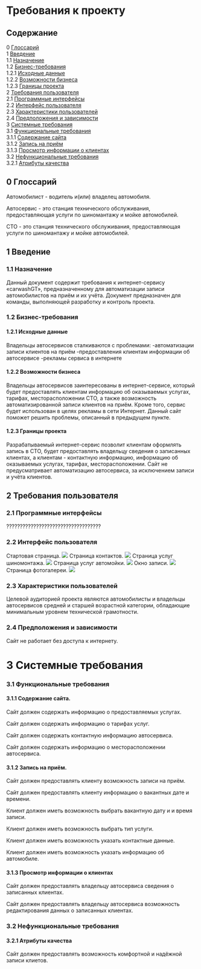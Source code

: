 # Требования к проекту
## Содержание

0 [Глоссарий](https://github.com/MurphyDM/carwashGT/blob/master/SRS.md#0-%D0%B3%D0%BB%D0%BE%D1%81%D1%81%D0%B0%D1%80%D0%B8%D0%B9)\
1 [Введение](https://github.com/MurphyDM/carwashGT/blob/master/SRS.md#1-%D0%B2%D0%B2%D0%B5%D0%B4%D0%B5%D0%BD%D0%B8%D0%B5)\
1.1 [Назначение](https://github.com/MurphyDM/carwashGT/blob/master/SRS.md#11-%D0%BD%D0%B0%D0%B7%D0%BD%D0%B0%D1%87%D0%B5%D0%BD%D0%B8%D0%B5)\
1.2 [Бизнес-требования](https://github.com/MurphyDM/carwashGT/blob/master/SRS.md#12-%D0%B1%D0%B8%D0%B7%D0%BD%D0%B5%D1%81-%D1%82%D1%80%D0%B5%D0%B1%D0%BE%D0%B2%D0%B0%D0%BD%D0%B8%D1%8F)\
1.2.1 [Исходные данные](https://github.com/MurphyDM/carwashGT/blob/master/SRS.md#121-%D0%B8%D1%81%D1%85%D0%BE%D0%B4%D0%BD%D1%8B%D0%B5-%D0%B4%D0%B0%D0%BD%D0%BD%D1%8B%D0%B5)\
1.2.2 [Возможности бизнеса](https://github.com/MurphyDM/carwashGT/blob/master/SRS.md#122-%D0%B2%D0%BE%D0%B7%D0%BC%D0%BE%D0%B6%D0%BD%D0%BE%D1%81%D1%82%D0%B8-%D0%B1%D0%B8%D0%B7%D0%BD%D0%B5%D1%81%D0%B0)\
1.2.3 [Границы проекта](https://github.com/MurphyDM/carwashGT/blob/master/SRS.md#123-%D0%B3%D1%80%D0%B0%D0%BD%D0%B8%D1%86%D1%8B-%D0%BF%D1%80%D0%BE%D0%B5%D0%BA%D1%82%D0%B0)\
2 [Требования пользователя](https://github.com/MurphyDM/carwashGT/blob/master/SRS.md#2-%D1%82%D1%80%D0%B5%D0%B1%D0%BE%D0%B2%D0%B0%D0%BD%D0%B8%D1%8F-%D0%BF%D0%BE%D0%BB%D1%8C%D0%B7%D0%BE%D0%B2%D0%B0%D1%82%D0%B5%D0%BB%D1%8F)\
2.1 [Программные интерфейсы](https://github.com/MurphyDM/carwashGT/blob/master/SRS.md#21-%D0%BF%D1%80%D0%BE%D0%B3%D1%80%D0%B0%D0%BC%D0%BC%D0%BD%D1%8B%D0%B5-%D0%B8%D0%BD%D1%82%D0%B5%D1%80%D1%84%D0%B5%D0%B9%D1%81%D1%8B)\
2.2 [Интерфейс пользователя](https://github.com/MurphyDM/carwashGT/blob/master/SRS.md#22-%D0%B8%D0%BD%D1%82%D0%B5%D1%80%D1%84%D0%B5%D0%B9%D1%81-%D0%BF%D0%BE%D0%BB%D1%8C%D0%B7%D0%BE%D0%B2%D0%B0%D1%82%D0%B5%D0%BB%D1%8F)\
2.3 [Характеристики пользователей](https://github.com/MurphyDM/carwashGT/blob/master/SRS.md#23-%D1%85%D0%B0%D1%80%D0%B0%D0%BA%D1%82%D0%B5%D1%80%D0%B8%D1%81%D1%82%D0%B8%D0%BA%D0%B8-%D0%BF%D0%BE%D0%BB%D1%8C%D0%B7%D0%BE%D0%B2%D0%B0%D1%82%D0%B5%D0%BB%D0%B5%D0%B9)\
2.4 [Предположения и зависимости](https://github.com/MurphyDM/carwashGT/blob/master/SRS.md#24-%D0%BF%D1%80%D0%B5%D0%B4%D0%BF%D0%BE%D0%BB%D0%BE%D0%B6%D0%B5%D0%BD%D0%B8%D1%8F-%D0%B8-%D0%B7%D0%B0%D0%B2%D0%B8%D1%81%D0%B8%D0%BC%D0%BE%D1%81%D1%82%D0%B8)\
3 [Системные требования](https://github.com/MurphyDM/carwashGT/blob/master/SRS.md#3-%D1%81%D0%B8%D1%81%D1%82%D0%B5%D0%BC%D0%BD%D1%8B%D0%B5-%D1%82%D1%80%D0%B5%D0%B1%D0%BE%D0%B2%D0%B0%D0%BD%D0%B8%D1%8F)\
3.1 [Функциональные требования](https://github.com/MurphyDM/carwashGT/blob/master/SRS.md#31-%D1%84%D1%83%D0%BD%D0%BA%D1%86%D0%B8%D0%BE%D0%BD%D0%B0%D0%BB%D1%8C%D0%BD%D1%8B%D0%B5-%D1%82%D1%80%D0%B5%D0%B1%D0%BE%D0%B2%D0%B0%D0%BD%D0%B8%D1%8F)\
3.1.1 [Содержание сайта](https://github.com/MurphyDM/carwashGT/blob/master/SRS.md#311%D1%81%D0%BE%D0%B4%D0%B5%D1%80%D0%B6%D0%B0%D0%BD%D0%B8%D0%B5-%D1%81%D0%B0%D0%B9%D1%82%D0%B0)\
3.1.2 [Запись на приём](https://github.com/MurphyDM/carwashGT/blob/master/SRS.md#312%D0%B7%D0%B0%D0%BF%D0%B8%D1%81%D1%8C-%D0%BD%D0%B0-%D0%BF%D1%80%D0%B8%D1%91%D0%BC)\
3.1.3 [Просмотр информации о клиентах](https://github.com/MurphyDM/carwashGT/blob/master/SRS.md#313%D0%BF%D1%80%D0%BE%D1%81%D0%BC%D0%BE%D1%82%D1%80-%D0%B8%D0%BD%D1%84%D0%BE%D1%80%D0%BC%D0%B0%D1%86%D0%B8%D0%B8-%D0%BE-%D0%BA%D0%BB%D0%B8%D0%B5%D0%BD%D1%82%D0%B0%D1%85)\
3.2 [Нефункциональные требования](https://github.com/MurphyDM/carwashGT/blob/master/SRS.md#32-%D0%BD%D0%B5%D1%84%D1%83%D0%BD%D0%BA%D1%86%D0%B8%D0%BE%D0%BD%D0%B0%D0%BB%D1%8C%D0%BD%D1%8B%D0%B5-%D1%82%D1%80%D0%B5%D0%B1%D0%BE%D0%B2%D0%B0%D0%BD%D0%B8%D1%8F)\
3.2.1 [Атрибуты качества](https://github.com/MurphyDM/carwashGT/blob/master/SRS.md#321-%D0%B0%D1%82%D1%80%D0%B8%D0%B1%D1%83%D1%82%D1%8B-%D0%BA%D0%B0%D1%87%D0%B5%D1%81%D1%82%D0%B2%D0%B0)


## 0 Глоссарий
Автомобилист - водитель и(или) владелец автомобиля.

Автосервис - это станция технического обслуживания, предоставляющая услуги по шиномантажу и мойке автомобилей.

СТО - это станция технического обслуживания, предоставляющая услуги по шиномантажу и мойке автомобилей.

## 1 Введение
### 1.1 Назначение
Данный документ содержит требования к интернет-сервису «carwashGT», предназначенному для автоматизации записи автомобилистов на приём и их учёта. Документ предназначен для команды, выполняющей разработку и контроль проекта.
### 1.2 Бизнес-требования
#### 1.2.1 Исходные данные
Владельцы автосервисов сталкиваются с проблемами: 
-автоматизации записи клиентов на приём
-предоставления клиентам информации об автосервисе
-рекламы сервиса в интернете

#### 1.2.2 Возможности бизнеса
Владельцы автосервисов заинтересованы в интернет-сервисе, который будет предоставлять клиентам информацию об оказываемых услугах, тарифах, месторасположении СТО, а также возможность автоматизированной записи клиентов на приём. Кроме того, сервис будет использован в целях рекламы в сети Интернет.
Данный сайт поможет решить проблемы, описанный в предыдущем пункте.
#### 1.2.3 Границы проекта
Разрабатываемый интернет-сервис позволит клиентам оформлять запись в СТО, будет предоставлять владельцу сведения о записанных клиентах, а клиентам - контактную информацию, информацию об оказываемых услугах, тарифах, месторасположении.
Сайт не предусматривает автоматизацию автосервиса, за исключением записи и учёта клиентов.
## 2 Требования пользователя
### 2.1 Программные интерфейсы

???????????????????????????????????

### 2.2 Интерфейс пользователя
Стартовая страница.
![](https://github.com/MurphyDM/carwashGT/blob/master/Mockups/Mockup1.png)
Страница контактов.
![](https://github.com/MurphyDM/carwashGT/blob/master/Mockups/Mockup2.png)
Страница услуг шиномонтажа.
![](https://github.com/MurphyDM/carwashGT/blob/master/Mockups/Mockup3.png)
Страница услуг автомойки.
![](https://github.com/MurphyDM/carwashGT/blob/master/Mockups/Mockup4.png)
Окно записи.
![](https://github.com/MurphyDM/carwashGT/blob/master/Mockups/Mockup5.png)
Страница фотогалереи.
![](https://github.com/MurphyDM/carwashGT/blob/master/Mockups/Mockup6.png)


### 2.3 Характеристики пользователей
Целевой аудиторией проекта являются автомобилисты и владельцы автосервисов средней и старшей возрастной категории, обладающие минимальным уровнем технической грамотности.
### 2.4 Предположения и зависимости
Сайт не работает без доступа к интернету.
# 3 Системные требования
### 3.1 Функциональные требования
#### 3.1.1	Содержание сайта.
Сайт должен содержать информацию о предоставляемых услугах.

Сайт должен содержать информацию о тарифах услуг.

Сайт должен содержать контактную информацию автосервиса.

Сайт должен содержать информацию о месторасположении автосервиса.

#### 3.1.2	Запись на приём.
Сайт должен предоставлять клиенту возможность записи на приём.

Сайт должен предоставлять клиенту информацию о вакантных дате и времени.

Клиент должен иметь возможность выбрать вакантную дату и и время записи.

Клиент должен иметь возможность выбрать тип услуги.

Клиент должен иметь возможность указать контактные данные.

Клиент должен иметь возможность указать информацию об автомобиле.
#### 3.1.3	Просмотр информации о клиентах
Сайт должен предоставлять владельцу автосервиса сведения о записанных клиентах.

Сайт должен предоставлять владельцу автосервиса возможность редактирования данных о записанных клиентах.
### 3.2 Нефункциональные требования
#### 3.2.1 Атрибуты качества
Сайт должен предоставлять возможность комфортной и надёжной записи клиетов.

